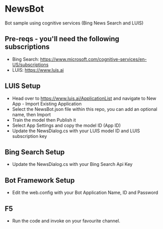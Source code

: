 # NewsBot
Bot sample using cognitive services (Bing News Search and LUIS)

## Pre-reqs - you'll need the following subscriptions

* Bing Search: https://www.microsoft.com/cognitive-services/en-US/subscriptions 
* LUIS: https://www.luis.ai

## LUIS Setup

* Head over to https://www.luis.ai/ApplicationList and navigate to New App - Import Existing Application
* Select the NewsBot.json file within this repo, you can add an optional name, then Import
* Train the model then Publish it
* Select App Settings and copy the model ID (App ID)
* Update the NewsDialog.cs with your LUIS model ID and LUIS subscription key

## Bing Search Setup
* Update the NewsDialog.cs with your Bing Search Api Key

## Bot Framework Setup
* Edit the web.config with your Bot Application Name, ID and Password

## F5

* Run the code and invoke on your favourite channel.
